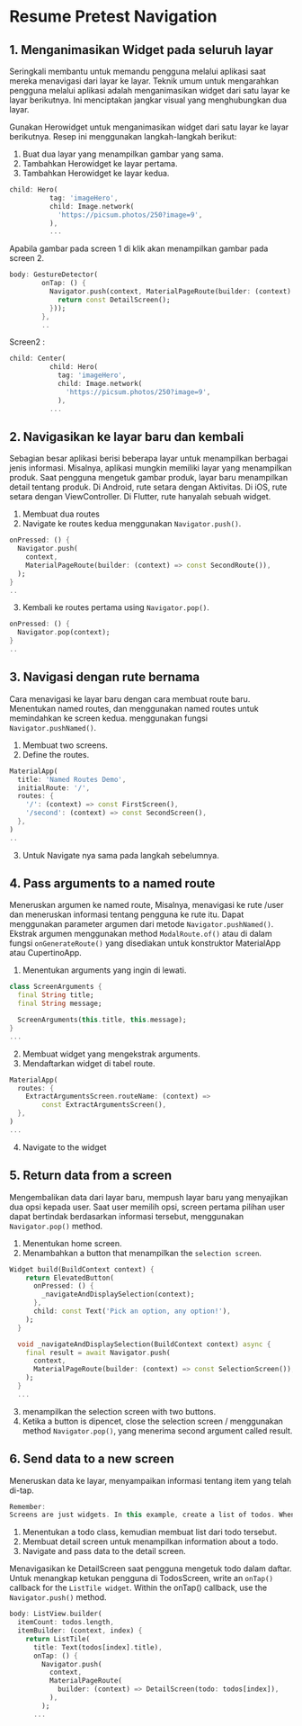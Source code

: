 # Resume Pretest Navigation 

## 1. Menganimasikan Widget pada seluruh layar
Seringkali membantu untuk memandu pengguna melalui aplikasi saat mereka menavigasi dari layar ke layar. Teknik umum untuk mengarahkan pengguna melalui aplikasi adalah menganimasikan widget dari satu layar ke layar berikutnya. Ini menciptakan jangkar visual yang menghubungkan dua layar.

Gunakan Herowidget untuk menganimasikan widget dari satu layar ke layar berikutnya. Resep ini menggunakan langkah-langkah berikut:

1. Buat dua layar yang menampilkan gambar yang sama.
2. Tambahkan Herowidget ke layar pertama.
3. Tambahkan Herowidget ke layar kedua.

```dart
child: Hero(
          tag: 'imageHero',
          child: Image.network(
            'https://picsum.photos/250?image=9',
          ),
          ...
```
Apabila gambar pada screen 1 di klik akan menampilkan gambar pada screen 2.
```dart
body: GestureDetector(
        onTap: () {
          Navigator.push(context, MaterialPageRoute(builder: (context) {
            return const DetailScreen();
          }));
        },
        ..
```
Screen2 : 
```dart
child: Center(
          child: Hero(
            tag: 'imageHero',
            child: Image.network(
              'https://picsum.photos/250?image=9',
            ),
          ...
```

## 2. Navigasikan ke layar baru dan kembali
Sebagian besar aplikasi berisi beberapa layar untuk menampilkan berbagai jenis informasi. Misalnya, aplikasi mungkin memiliki layar yang menampilkan produk. Saat pengguna mengetuk gambar produk, layar baru menampilkan detail tentang produk. 
Di Android, rute setara dengan Aktivitas. Di iOS, rute setara dengan ViewController. Di Flutter, rute hanyalah sebuah widget.

1. Membuat dua routes
2. Navigate ke routes kedua menggunakan ``Navigator.push()``.
```dart
onPressed: () {
  Navigator.push(
    context,
    MaterialPageRoute(builder: (context) => const SecondRoute()),
  );
}
..
```
3. Kembali ke routes pertama using ``Navigator.pop()``.
```dart
onPressed: () {
  Navigator.pop(context);
}
..
```
## 3. Navigasi dengan rute bernama
Cara menavigasi ke layar baru dengan cara membuat route baru. Menentukan named routes, dan menggunakan named routes untuk memindahkan ke screen kedua. menggunakan fungsi ``Navigator.pushNamed()``.
1. Membuat two screens.
2. Define the routes.
```dart
MaterialApp(
  title: 'Named Routes Demo',
  initialRoute: '/',
  routes: {
    '/': (context) => const FirstScreen(),
    '/second': (context) => const SecondScreen(),
  },
)
..
```
3. Untuk Navigate nya sama pada langkah sebelumnya.


## 4. Pass arguments to a named route
Meneruskan argumen ke named route, Misalnya, menavigasi ke rute /user dan meneruskan informasi tentang pengguna ke rute itu. Dapat menggunakan parameter argumen dari metode ``Navigator.pushNamed()``. Ekstrak argumen menggunakan method ``ModalRoute.of()`` atau di dalam fungsi ``onGenerateRoute()`` yang disediakan untuk konstruktor MaterialApp atau CupertinoApp.
1. Menentukan arguments yang ingin di lewati.
```dart
class ScreenArguments {
  final String title;
  final String message;

  ScreenArguments(this.title, this.message);
}
...
```
2. Membuat widget yang mengekstrak arguments.
3. Mendaftarkan widget di tabel route.
```dart
MaterialApp(
  routes: {
    ExtractArgumentsScreen.routeName: (context) =>
        const ExtractArgumentsScreen(),
  },
)
...
```
4. Navigate to the widget


## 5. Return data from a screen
Mengembalikan data dari layar baru, mempush layar baru yang menyajikan dua opsi kepada user. Saat user memilih opsi, screen pertama pilihan user dapat bertindak berdasarkan informasi tersebut, menggunakan ``Navigator.pop()`` method.
1. Menentukan home screen.
2. Menambahkan a button that menampilkan the ``selection screen``.
```dart
Widget build(BuildContext context) {
    return ElevatedButton(
      onPressed: () {
        _navigateAndDisplaySelection(context);
      },
      child: const Text('Pick an option, any option!'),
    );
  }

  void _navigateAndDisplaySelection(BuildContext context) async {
    final result = await Navigator.push(
      context,
      MaterialPageRoute(builder: (context) => const SelectionScreen()),
    );
  }
  ...
  ```
  3. menampilkan the selection screen with two buttons.
  4. Ketika a button is dipencet, close the selection screen /
  menggunakan method ``Navigator.pop()``, yang menerima second argument called result.


## 6. Send data to a new screen
Meneruskan data ke layar, menyampaikan informasi tentang item yang telah di-tap.

```dart
Remember: 
Screens are just widgets. In this example, create a list of todos. When a todo is tapped, navigate to a new screen (widget) that displays information about the todo.
```
1. Menentukan a todo class, kemudian membuat list dari todo tersebut.
2. Membuat detail screen untuk menampilkan information about a todo.
3. Navigate and pass data to the detail screen.

Menavigasikan ke DetailScreen saat pengguna mengetuk todo dalam daftar. Untuk menangkap ketukan pengguna di TodosScreen, write an ``onTap()`` callback for the ``ListTile widget``. Within the onTap() callback, use the ``Navigator.push()`` method.
```dart
body: ListView.builder(
  itemCount: todos.length,
  itemBuilder: (context, index) {
    return ListTile(
      title: Text(todos[index].title),
      onTap: () {
        Navigator.push(
          context,
          MaterialPageRoute(
            builder: (context) => DetailScreen(todo: todos[index]),
          ),
        );
      ...
```

